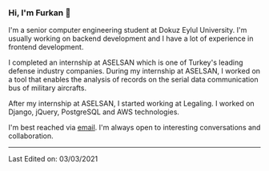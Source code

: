 ### Hi, I'm Furkan 👋

I'm a senior computer engineering student at Dokuz Eylul University. I'm usually working on backend development and I have a lot of experience in frontend development.

I completed an internship at ASELSAN which is one of Turkey's leading defense industry companies. During my internship at ASELSAN, I worked on a tool that enables the analysis of records on the serial data communication bus of military aircrafts.

After my internship at ASELSAN, I started working at Legaling. I worked on Django, jQuery, PostgreSQL and AWS technologies. 


I'm best reached via [email](mailto:furkankayar27@gmail.com). I'm always open to interesting conversations and collaboration.


----

Last Edited on: 03/03/2021
